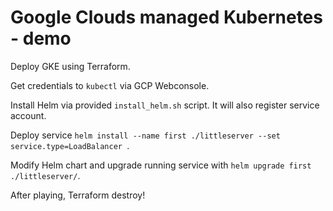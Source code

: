 Google Clouds managed Kubernetes - demo
=======================================

Deploy GKE using Terraform.  

Get credentials to `kubectl` via GCP Webconsole.

Install Helm via provided `install_helm.sh` script. It will also register service account.

Deploy service `helm install --name first ./littleserver --set service.type=LoadBalancer
`.

Modify Helm chart and upgrade running service with `helm upgrade first ./littleserver/`.

After playing, Terraform destroy!
